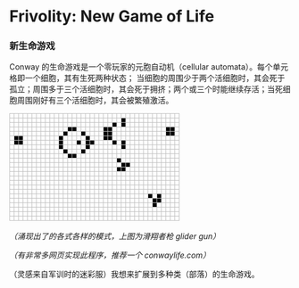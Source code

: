 # Frivolity: New Game of Life

### 新生命游戏

Conway 的生命游戏是一个零玩家的元胞自动机（cellular automata）。每个单元格即一个细胞，其有生死两种状态； 当细胞的周围少于两个活细胞时，其会死于孤立；周围多于三个活细胞时，其会死于拥挤；两个或三个时能继续存活；当死细胞周围刚好有三个活细胞时，其会被繁殖激活。

![](./graph/23.9.8.gif)

*（涌现出了的各式各样的模式，上图为滑翔者枪 glider gun）*

*（有非常多网页实现此程序，推荐一个 conwaylife.com）*

（灵感来自军训时的迷彩服）我想来扩展到多种类（部落）的生命游戏。
